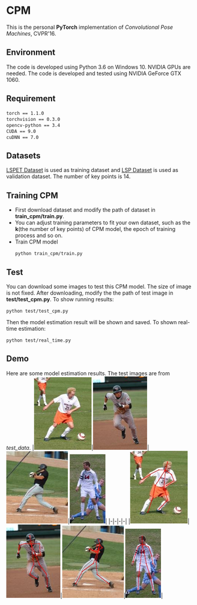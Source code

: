 # CPM
This is the personal **PyTorch** implementation of *Convolutional Pose Machines*, CVPR'16.
## Environment
The code is developed using Python 3.6 on Windows 10. NVIDIA GPUs are needed. The code is developed and tested using NVIDIA GeForce GTX 1060.
## Requirement
```
torch == 1.1.0
torchvision == 0.3.0
opencv-python == 3.4
CUDA == 9.0
cuDNN == 7.0
```
## Datasets
[LSPET Dataset](https://sam.johnson.io/research/lspet.html) is used as training dataset and [LSP Dataset](https://sam.johnson.io/research/lsp.html) is used as validation dataset. The number of key points is 14.
## Training CPM
- First download  dataset and modify the path of dataset in **train_cpm/train.py**.
- You can adjust training parameters to fit your own dataset, such as the **k**(the number of key points) of CPM model, the epoch of training process and so on.
- Train CPM model
  ```shell
  python train_cpm/train.py
  ```
## Test
You can download some images to test this CPM model. The size of image is not fixed. After downloading, modify the the path of test image in **test/test_cpm.py**.
To show running results:
```shell
python test/test_cpm.py
```
Then the model estimation result will be shown and saved.
To shown real-time estimation:
```shell
python test/real_time.py
``` 
## Demo
Here are some model estimation results. The test images are from *test_data*.
|![test1.jpg](./test_data/test1.jpg)|![test2.jpg](./test_data/test2.jpg)|![test3.jpg](./test_data/test3.jpg)|![test4.jpg](./test_data/test4.jpg)|
|-|-|-|-|
|![test1.jpg](./test_data/test1_ans.jpg)|![test2.jpg](./test_data/test2_ans.jpg)|![test3.jpg](./test_data/test3_ans.jpg)|![test4.jpg](./test_data/test4_ans.jpg)|